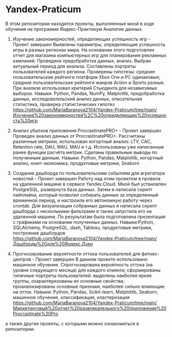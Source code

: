 # Yandex-Praticum
В этом репозитории находятся проекты, выполненные мной в ходе обучения на программе Яндекс-Практикум Аналитик данных.

1. Изучение закономерностей, определяющих успешность игр - Проект завершен
Выявлены параметры, определяющие успешность игры в разных регионах мира. На основании этого подготовлен отчет для магазина компьютерных игр для планирования рекламных кампаний. Проведена предобработка данных, анализ. Выбран актуальный период для анализа. Составлены портреты пользователей каждого региона. Проверены гипотезы: средние пользовательские рейтинги платформ Xbox One и PC одинаковые; средние пользовательские рейтинги жанров Action и Sports разные. При анализе использовал критерий Стьюдента для независимых выборок.
Навыки: Python, Pandas, NumPy, Matplotlib, предобработка данных, исследовательский анализ данных, описательная статистика, проверка статистических гипотез
https://github.com/MariaBaranova2104/Yandex-Praticum/tree/main/Изучение%20закономерностей%2C%20определяющих%20успешность%20игр

2. Анализ убытков приложения ProcrastinatePRO+ - Проект завершен
Проведен анализ данных от ProcrastinatePRO+. Рассчитаны различные метрики, использован когортный анализ: LTV, CAC, Retention rate, DAU, WAU, MAU и т.д. Использованы уже написанные ранее функции расчёта метрик. Сделаны правильные выводы по полученным данным.
Навыки: Python, Pandas, Matplotlib, когортный анализ, юнит-экономика, продуктовые метрики, Seaborn

3. Создание дашборда по пользовательским событиям для агрегатора новостей - Проект завершен
Работу над этим проектом я провела на удаленной машине в сервисе Yandex.Cloud. Мной был установлен PostgreSQL, развернута база данных. Затем я написала скрипт пайплайна, который позволил собирать данные за определенный временной период, и настроила его автономную работу через crontab. Для визуализации собранных данных я написала скрипт дашборда с несколькими фильтрами и также запустила его на удаленной машине. По результатам была подготовлена презентация с графиками на основании полученных данных.
Навыки:Python, SQLAlchemy, PostgreSQL, dash, Tableau, продуктовые метрики, построение дашбордов
https://github.com/MariaBaranova2104/Yandex-Praticum/tree/main/Дашборды%20для%20Яндекс.Дзен

4. Прогнозирование вероятности оттока пользователей для фитнес-центров - Проект завершен
В данном проекте использовано машинное обучение. Спрогнозирована вероятность оттока (на уровне следующего месяца) для каждого клиента; сформированы типичные портреты пользователей: выделены наиболее яркие группы, охарактеризованы их основные свойства; проанализированы основные признаки, наиболее сильно влияющие на отток.
Навыки: Python, Pandas, Scikit-learn, Matplotlib, Seaborn, машинное обучение, классификация, кластеризация
https://github.com/MariaBaranova2104/Yandex-Praticum/tree/main/Маркетинговый%20отчет%20развлекательного%20приложения%20Procrastinate%20Pro

а также другие проекты, с которыми можно ознакомиться в репозитории.
